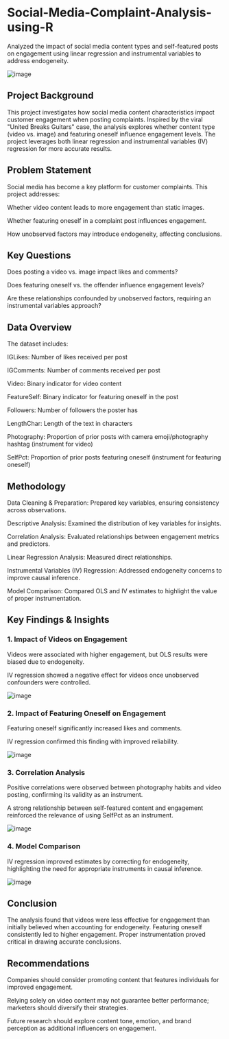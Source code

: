 # Social-Media-Complaint-Analysis-using-R
Analyzed the impact of social media content types and self-featured posts on engagement using linear regression and instrumental variables to address endogeneity.

![image](https://github.com/user-attachments/assets/6df18642-fe3d-46ac-880c-2fb01cf49259)


## Project Background

This project investigates how social media content characteristics impact customer engagement when posting complaints. Inspired by the viral "United Breaks Guitars" case, the analysis explores whether content type (video vs. image) and featuring oneself influence engagement levels. The project leverages both linear regression and instrumental variables (IV) regression for more accurate results.

## Problem Statement

Social media has become a key platform for customer complaints. This project addresses:

Whether video content leads to more engagement than static images.

Whether featuring oneself in a complaint post influences engagement.

How unobserved factors may introduce endogeneity, affecting conclusions.

## Key Questions

Does posting a video vs. image impact likes and comments?

Does featuring oneself vs. the offender influence engagement levels?

Are these relationships confounded by unobserved factors, requiring an instrumental variables approach?

## Data Overview

The dataset includes:

IGLikes: Number of likes received per post

IGComments: Number of comments received per post

Video: Binary indicator for video content

FeatureSelf: Binary indicator for featuring oneself in the post

Followers: Number of followers the poster has

LengthChar: Length of the text in characters

Photography: Proportion of prior posts with camera emoji/photography hashtag (instrument for video)

SelfPct: Proportion of prior posts featuring oneself (instrument for featuring oneself)

## Methodology

Data Cleaning & Preparation: Prepared key variables, ensuring consistency across observations.

Descriptive Analysis: Examined the distribution of key variables for insights.

Correlation Analysis: Evaluated relationships between engagement metrics and predictors.

Linear Regression Analysis: Measured direct relationships.

Instrumental Variables (IV) Regression: Addressed endogeneity concerns to improve causal inference.

Model Comparison: Compared OLS and IV estimates to highlight the value of proper instrumentation.

## Key Findings & Insights

### 1. Impact of Videos on Engagement

Videos were associated with higher engagement, but OLS results were biased due to endogeneity.

IV regression showed a negative effect for videos once unobserved confounders were controlled.

![image](https://github.com/user-attachments/assets/d54943ec-a9cc-4a59-9909-62c3d43cb237)


### 2. Impact of Featuring Oneself on Engagement

Featuring oneself significantly increased likes and comments.

IV regression confirmed this finding with improved reliability.

![image](https://github.com/user-attachments/assets/0d81ba09-af42-463c-b422-91a740e59e2f)


### 3. Correlation Analysis

Positive correlations were observed between photography habits and video posting, confirming its validity as an instrument.

A strong relationship between self-featured content and engagement reinforced the relevance of using SelfPct as an instrument.

![image](https://github.com/user-attachments/assets/7fa0c376-a823-4f9c-8862-a57aa859f2bf)


### 4. Model Comparison

IV regression improved estimates by correcting for endogeneity, highlighting the need for appropriate instruments in causal inference.

![image](https://github.com/user-attachments/assets/8b995201-957a-46d3-829d-0375224db08e)


## Conclusion

The analysis found that videos were less effective for engagement than initially believed when accounting for endogeneity. Featuring oneself consistently led to higher engagement. Proper instrumentation proved critical in drawing accurate conclusions.

## Recommendations

Companies should consider promoting content that features individuals for improved engagement.

Relying solely on video content may not guarantee better performance; marketers should diversify their strategies.

Future research should explore content tone, emotion, and brand perception as additional influencers on engagement.

